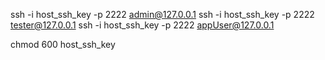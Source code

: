 ssh -i host_ssh_key -p 2222 admin@127.0.0.1
ssh -i host_ssh_key -p 2222 tester@127.0.0.1
ssh -i host_ssh_key -p 2222 appUser@127.0.0.1

chmod 600 host_ssh_key